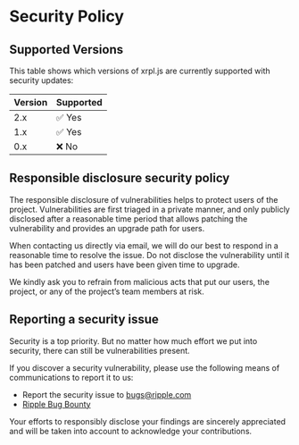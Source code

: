 # Security Policy

## Supported Versions

This table shows which versions of xrpl.js are currently supported with security updates:

| Version | Supported              |
| ------- | ---------------------- |
| 2.x     | :white_check_mark: Yes |
| 1.x     | :white_check_mark: Yes |
| 0.x     | :x:                No  |

## Responsible disclosure security policy

The responsible disclosure of vulnerabilities helps to protect users of the project. Vulnerabilities are first triaged in a private manner, and only publicly disclosed after a reasonable time period that allows patching the vulnerability and provides an upgrade path for users.

When contacting us directly via email, we will do our best to respond in a reasonable time to resolve the issue. Do not disclose the vulnerability until it has been patched and users have been given time to upgrade.

We kindly ask you to refrain from malicious acts that put our users, the project, or any of the project’s team members at risk.

## Reporting a security issue

Security is a top priority. But no matter how much effort we put into security, there can still be vulnerabilities present.

If you discover a security vulnerability, please use the following means of communications to report it to us:

- Report the security issue to bugs@ripple.com
- [Ripple Bug Bounty](https://ripple.com/bug-bounty/)

Your efforts to responsibly disclose your findings are sincerely appreciated and will be taken into account to acknowledge your contributions.
